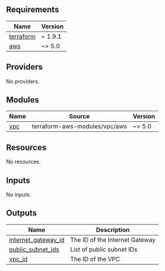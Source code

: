 <!-- BEGIN_TF_DOCS -->
## Requirements

| Name | Version |
|------|---------|
| <a name="requirement_terraform"></a> [terraform](#requirement\_terraform) | = 1.9.1 |
| <a name="requirement_aws"></a> [aws](#requirement\_aws) | ~> 5.0 |

## Providers

No providers.

## Modules

| Name | Source | Version |
|------|--------|---------|
| <a name="module_vpc"></a> [vpc](#module\_vpc) | terraform-aws-modules/vpc/aws | ~> 5.0 |

## Resources

No resources.

## Inputs

No inputs.

## Outputs

| Name | Description |
|------|-------------|
| <a name="output_internet_gateway_id"></a> [internet\_gateway\_id](#output\_internet\_gateway\_id) | The ID of the Internet Gateway |
| <a name="output_public_subnet_ids"></a> [public\_subnet\_ids](#output\_public\_subnet\_ids) | List of public subnet IDs |
| <a name="output_vpc_id"></a> [vpc\_id](#output\_vpc\_id) | The ID of the VPC |
<!-- END_TF_DOCS -->

